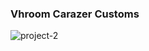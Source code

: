 ### **Vhroom Carazer Customs**
![project-2](https://github.com/yashhaithani/Aithani-Portfolio/assets/78597770/062d4afd-c647-47d5-90bb-d241f8e979c2)



